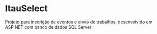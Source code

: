 # ItauSelect
Projeto para inscrição de eventos e envio de trabalhos, desenvolvido em ASP.NET com banco de dados SQL Server
